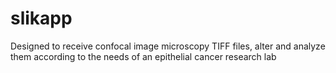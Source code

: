 # slikapp
Designed to receive confocal image microscopy TIFF files, alter and analyze them according to the needs of an epithelial cancer research lab
